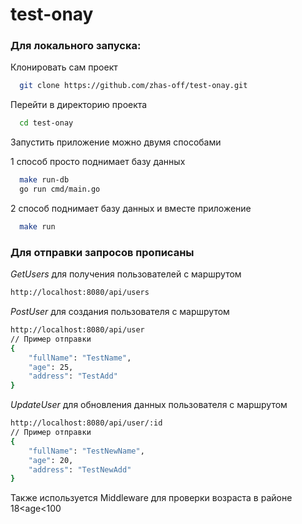 # test-onay

### Для локального запуска:
 
Клонировать сам проект

```bash
  git clone https://github.com/zhas-off/test-onay.git
```

Перейти в директорию проекта

```bash
  cd test-onay
```

Запустить приложение можно двумя способами

1 способ просто поднимает базу данных
```bash
  make run-db
  go run cmd/main.go
```

2 способ поднимает базу данных и вместе приложение
```bash
  make run
```

### Для отправки запросов прописаны

*GetUsers* для получения пользователей с маршрутом
```bash
http://localhost:8080/api/users
```

*PostUser* для создания пользователя с маршрутом
```bash
http://localhost:8080/api/user
// Пример отправки
{
    "fullName": "TestName",
    "age": 25,
    "address": "TestAdd"
}
```

*UpdateUser* для обновления данных пользователя с маршрутом
```bash
http://localhost:8080/api/user/:id
// Пример отправки
{
    "fullName": "TestNewName",
    "age": 20,
    "address": "TestNewAdd"
}
```

Также используется Middleware для проверки возраста в районе 18<age<100
